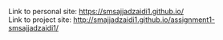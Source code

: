 Link to personal site: https://smsajjadzaidi1.github.io/ <br>
Link to project site: http://smajjadzaidi1.github.io/assignment1-smsajjadzaidi1/





